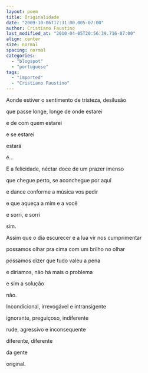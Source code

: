 ```yaml
---
layout: poem
title: Originalidade
date: "2009-10-06T17:31:00.005-07:00"
author: Cristiano Faustino
last_modified_at: "2010-04-05T20:56:39.716-07:00"
align: center
size: normal
spacing: normal
categories:
  - "blogspot"
  - "portuguese"
tags:
  - "imported"
  - "Cristiano Faustino"
---
```


Aonde estiver o sentimento de tristeza, desilusão

que passe longe, longe de onde estarei

e de com quem estarei

e se estarei

estará

é...

E a felicidade, néctar doce de um prazer imenso

que chegue perto, se aconchegue por aqui

e dance conforme a música vos pedir

e que aqueça a mim e a você

e sorri, e sorri

sim.

Assim que o dia escurecer e a lua vir nos cumprimentar

possamos olhar pra cima com um brilho no olhar

possamos dizer que tudo valeu a pena

e diriamos, não há mais o problema

e sim a solução

não.

Incondicional, irrevogável e intransigente

ignorante, preguiçoso, indiferente

rude, agressivo e inconsequente

diferente, diferente

da gente

original.